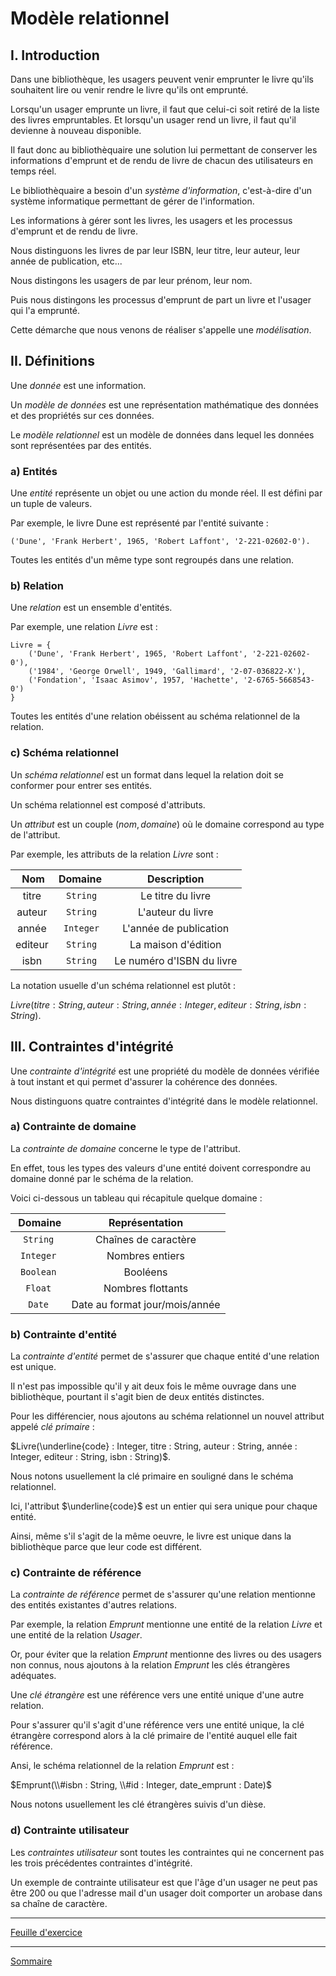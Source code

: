 # Modèle relationnel

## I. Introduction

Dans une bibliothèque, les usagers peuvent venir emprunter le livre qu'ils souhaitent lire ou venir rendre le livre qu'ils ont emprunté.

Lorsqu'un usager emprunte un livre, il faut que celui-ci soit retiré de la liste des livres empruntables. Et lorsqu'un usager rend un livre, il faut qu'il devienne à nouveau disponible.

Il faut donc au bibliothèquaire une solution lui permettant de conserver les informations d'emprunt et de rendu de livre de chacun des utilisateurs en temps réel.

Le bibliothèquaire a besoin d'un *système d'information*, c'est-à-dire d'un système informatique permettant de gérer de l'information.

Les informations à gérer sont les livres, les usagers et les processus d'emprunt et de rendu de livre.

Nous distinguons les livres de par leur ISBN, leur titre, leur auteur, leur année de publication, etc...

Nous distingons les usagers de par leur prénom, leur nom.

Puis nous distingons les processus d'emprunt de part un livre et l'usager qui l'a emprunté.

Cette démarche que nous venons de réaliser s'appelle une *modélisation*.

## II. Définitions

Une *donnée* est une information.

Un *modèle de données* est une représentation mathématique des données et des propriétés sur ces données.

Le *modèle relationnel* est un modèle de données dans lequel les données sont représentées par des entités.

### a) Entités

Une *entité* représente un objet ou une action du monde réel. Il est défini par un tuple de valeurs.

Par exemple, le livre Dune est représenté par l'entité suivante : 

```
('Dune', 'Frank Herbert', 1965, 'Robert Laffont', '2-221-02602-0').
```

Toutes les entités d'un même type sont regroupés dans une relation.

### b) Relation

Une *relation* est un ensemble d'entités.

Par exemple, une relation $Livre$ est :

```
Livre = { 
    ('Dune', 'Frank Herbert', 1965, 'Robert Laffont', '2-221-02602-0'),
    ('1984', 'George Orwell', 1949, 'Gallimard', '2-07-036822-X'),
    ('Fondation', 'Isaac Asimov', 1957, 'Hachette', '2-6765-5668543-0')
}
```

Toutes les entités d'une relation obéissent au schéma relationnel de la relation.

### c) Schéma relationnel

Un *schéma relationnel* est un format dans lequel la relation doit se conformer pour entrer ses entités.

Un schéma relationnel est composé d'attributs.

Un *attribut* est un couple $(nom, domaine)$ où le domaine correspond au type de l'attribut.

Par exemple, les attributs de la relation $Livre$ sont :

| Nom | Domaine | Description |
| :---: | :---: | :---: |
| titre | `String` | Le titre du livre |
| auteur | `String` | L'auteur du livre |
| année | `Integer` | L'année de publication |
| editeur | `String` | La maison d'édition |
| isbn | `String` | Le numéro d'ISBN du livre |

La notation usuelle d'un schéma relationnel est plutôt :

$Livre(titre : String, auteur : String, année : Integer, editeur : String, isbn : String)$.

## III. Contraintes d'intégrité

Une *contrainte d'intégrité* est une propriété du modèle de données vérifiée à tout instant et qui permet d'assurer la cohérence des données.

Nous distinguons quatre contraintes d'intégrité dans le modèle relationnel.

### a) Contrainte de domaine

La *contrainte de domaine* concerne le type de l'attribut.

En effet, tous les types des valeurs d'une entité doivent correspondre au domaine donné par le schéma de la relation.

Voici ci-dessous un tableau qui récapitule quelque domaine :

| Domaine | Représentation |
| :---: | :---: |
| `String` | Chaînes de caractère |
| `Integer` | Nombres entiers |
| `Boolean` | Booléens |
| `Float` | Nombres flottants |
| `Date` | Date au format jour/mois/année |

### b) Contrainte d'entité

La *contrainte d'entité* permet de s'assurer que chaque entité d'une relation est unique.

Il n'est pas impossible qu'il y ait deux fois le même ouvrage dans une bibliothèque, pourtant il s'agit bien de deux entités distinctes.

Pour les différencier, nous ajoutons au schéma relationnel un nouvel attribut appelé *clé primaire* :

$Livre(\underline{code} : Integer, titre : String, auteur : String, année : Integer, editeur : String, isbn : String)$.

Nous notons usuellement la clé primaire en souligné dans le schéma relationnel.

Ici, l'attribut $\underline{code}$ est un entier qui sera unique pour chaque entité.

Ainsi, même s'il s'agit de la même oeuvre, le livre est unique dans la bibliothèque parce que leur code est différent.

### c) Contrainte de référence

La *contrainte de référence* permet de s'assurer qu'une relation mentionne des entités existantes d'autres relations.

Par exemple, la relation $Emprunt$ mentionne une entité de la relation $Livre$ et une entité de la relation $Usager$. 

Or, pour éviter que la relation $Emprunt$ mentionne des livres ou des usagers non connus, nous ajoutons à la relation $Emprunt$ les clés étrangères adéquates.

Une *clé étrangère* est une référence vers une entité unique d'une autre relation.

Pour s'assurer qu'il s'agit d'une référence vers une entité unique, la clé étrangère correspond alors à la clé primaire de l'entité auquel elle fait référence.

Ansi, le schéma relationnel de la relation $Emprunt$ est :

$Emprunt(\\#isbn : String, \\#id : Integer, date_emprunt : Date)$

Nous notons usuellement les clé étrangères suivis d'un dièse.

### d) Contrainte utilisateur

Les *contraintes utilisateur* sont toutes les contraintes qui ne concernent pas les trois précédentes contraintes d'intégrité.

Un exemple de contrainte utilisateur est que l'âge d'un usager ne peut pas être $200$ ou que l'adresse mail d'un usager doit comporter un arobase dans sa chaîne de caractère.

______________

[Feuille d'exercice](./Exercices/Exercices_modèle_relationnel.md)

______________

[Sommaire](./../README.md)
